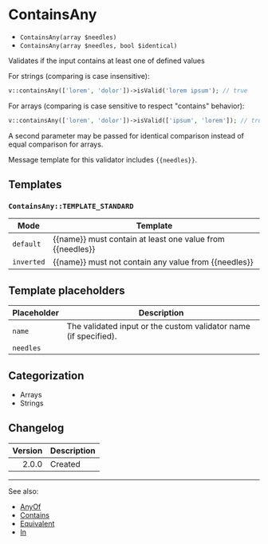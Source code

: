 # ContainsAny

- `ContainsAny(array $needles)`
- `ContainsAny(array $needles, bool $identical)`

Validates if the input contains at least one of defined values

For strings (comparing is case insensitive):

```php
v::containsAny(['lorem', 'dolor'])->isValid('lorem ipsum'); // true
```

For arrays (comparing is case sensitive to respect "contains" behavior):

```php
v::containsAny(['lorem', 'dolor'])->isValid(['ipsum', 'lorem']); // true
```

A second parameter may be passed for identical comparison instead
of equal comparison for arrays.

Message template for this validator includes `{{needles}}`.

## Templates

### `ContainsAny::TEMPLATE_STANDARD`

| Mode       | Template                                                  |
|------------|-----------------------------------------------------------|
| `default`  | {{name}} must contain at least one value from {{needles}} |
| `inverted` | {{name}} must not contain any value from {{needles}}      |

## Template placeholders

| Placeholder | Description                                                      |
|-------------|------------------------------------------------------------------|
| `name`      | The validated input or the custom validator name (if specified). |
| `needles`   |                                                                  |

## Categorization

- Arrays
- Strings

## Changelog

| Version | Description |
|--------:|-------------|
|   2.0.0 | Created     |

***
See also:

- [AnyOf](AnyOf.md)
- [Contains](Contains.md)
- [Equivalent](Equivalent.md)
- [In](In.md)
